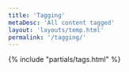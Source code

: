 ```yaml
---
title: 'Tagging'
metaDesc: 'All content tagged'
layout: 'layouts/temp.html'
permalink: '/tagging/'
---
```


{% include "partials/tags.html" %}